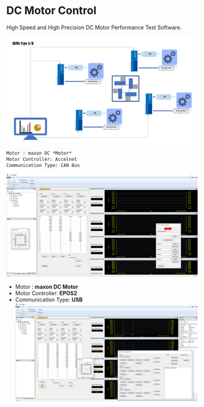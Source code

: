 
# DC Motor Control

High Speed and High Precision DC Motor Performance Test Software.

![Image](/images/RemaTypeAB.png)

```
Motor : maxon DC *Motor*
Motor Controller: Accelnet 
Communication Type: CAN Bus
```
![Image](/images/RemaTypeA.PNG)

- Motor : __maxon DC Motor__
- Motor Controller: **EPOS2**
- Communication Type: **USB**
![Image](/images/RemaTypeB.PNG)

